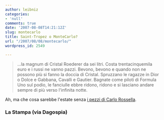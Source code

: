 ```yaml
---
author: leibniz
categories:
- 'null'
comments: true
date: '2007-08-08T14:21:12Z'
slug: montecarlo
title: Saint-Tropez o MonteCarlo?
url: "/2007/08/08/montecarlo/"
wordpress_id: 2549

---
```

> ...la magnum di Cristal Roederer da sei litri. Costa trentacinquemila euro e i russi ne vanno pazzi. Bevono, bevono e quando non ne possono più si fanno la doccia di Cristal. Spruzzano le ragazze in Dior o Dolce e Gabbana, Cavalli e Gautier. Bagnate come piloti di Formula Uno sul podio, le fanciulle ebbre ridono, ridono e si lasciano andare sempre di più verso l'infinita notte.


Ah, ma che cosa sarebbe l'estate senza [i pezzi di Carlo Rossella](https://213.215.144.81/public_html/articolo_index_33694.html).


### La Stampa (via Dagospia)
